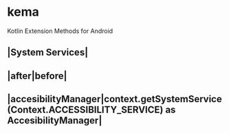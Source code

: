 # kema
Kotlin Extension Methods for Android

|System Services|
---
|after|before|
---
|accesibilityManager|context.getSystemService(Context.ACCESSIBILITY_SERVICE) as AccesibilityManager|
---
